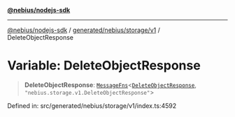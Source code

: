 [**@nebius/nodejs-sdk**](../../../../../README.md)

---

[@nebius/nodejs-sdk](../../../../../README.md) / [generated/nebius/storage/v1](../README.md) / DeleteObjectResponse

# Variable: DeleteObjectResponse

> **DeleteObjectResponse**: [`MessageFns`](../../../../../runtime/protos/core/interfaces/MessageFns.md)\<[`DeleteObjectResponse`](../interfaces/DeleteObjectResponse.md), `"nebius.storage.v1.DeleteObjectResponse"`\>

Defined in: src/generated/nebius/storage/v1/index.ts:4592
